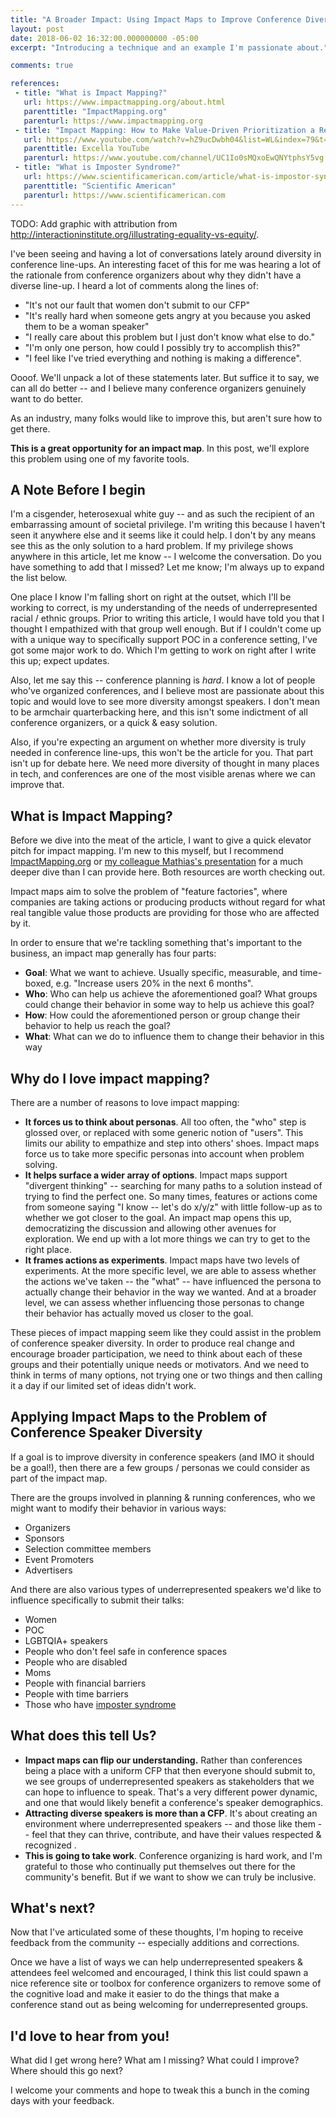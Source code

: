 ```yaml
---
title: "A Broader Impact: Using Impact Maps to Improve Conference Diversity"
layout: post
date: 2018-06-02 16:32:00.000000000 -05:00
excerpt: "Introducing a technique and an example I'm passionate about."

comments: true

references:
 - title: "What is Impact Mapping?"
   url: https://www.impactmapping.org/about.html
   parenttitle: "ImpactMapping.org"
   parenturl: https://www.impactmapping.org
 - title: "Impact Mapping: How to Make Value-Driven Prioritization a Reality, by Mathias Eifert"
   url: https://www.youtube.com/watch?v=hZ9ucDwbh04&list=WL&index=79&t=1120s
   parenttitle: Excella YouTube
   parenturl: https://www.youtube.com/channel/UC1Io0sMQxoEwQNYtphsY5vg
 - title: "What is Imposter Syndrome?"
   url: https://www.scientificamerican.com/article/what-is-impostor-syndrome/
   parenttitle: "Scientific American"
   parenturl: https://www.scientificamerican.com
---
```


TODO: Add graphic with attribution from http://interactioninstitute.org/illustrating-equality-vs-equity/.

I've been seeing and having a lot of conversations lately around diversity in conference line-ups. An interesting facet of this for me was hearing a lot of the rationale from conference organizers about why they didn't have a diverse line-up. I heard a lot of comments along the lines of:

* "It's not our fault that women don't submit to our CFP"
* "It's really hard when someone gets angry at you because you asked them to be a woman speaker"
* "I really care about this problem but I just don't know what else to do."
* "I'm only one person, how could I possibly try to accomplish this?"
* "I feel like I've tried everything and nothing is making a difference".

Oooof. We'll unpack a lot of these statements later. But suffice it to say, we can all do better -- and I believe many conference organizers genuinely want to do better.

As an industry, many folks would like to improve this, but aren't sure how to get there.

**This is a great opportunity for an impact map**. In this post, we'll explore this problem using one of my favorite tools.

## A Note Before I begin

I'm a cisgender, heterosexual white guy -- and as such the recipient of an embarrassing amount of societal privilege. I'm writing this because I haven't seen it anywhere else and it seems like it could help. I don't by any means see this as the only solution to a hard problem. If my privilege shows anywhere in this article, let me know -- I welcome the conversation. Do you have something to add that I missed? Let me know; I'm always up to expand the list below.

One place I know I'm falling short on right at the outset, which I'll be working to correct, is my understanding of the needs of underrepresented racial / ethnic groups. Prior to writing this article, I would have told you that I thought I empathized with that group well enough. But if I couldn't come up with a unique way to specifically support POC in a conference setting, I've got some major work to do. Which I'm getting to work on right after I write this up; expect updates.

Also, let me say this -- conference planning is *hard*. I know a lot of people who've organized conferences, and I believe most are passionate about this topic and would love to see more diversity amongst speakers. I don't mean to be armchair quarterbacking here, and this isn't some indictment of all conference organizers, or a quick &amp; easy solution.

Also, if you're expecting an argument on whether more diversity is truly needed in conference line-ups, this won't be the article for you. That part isn't up for debate here. We need more diversity of thought in many places in tech, and conferences are one of the most visible arenas where we can improve that.

## What is Impact Mapping?

Before we dive into the meat of the article, I want to give a quick elevator pitch for impact mapping. I'm new to this myself, but I recommend [ImpactMapping.org](https://www.impactmapping.org/about.html) or [my colleague Mathias's presentation](https://www.youtube.com/watch?v=hZ9ucDwbh04&list=WL&index=79&t=1120s) for a much deeper dive than I can provide here. Both resources are worth checking out.

Impact maps aim to solve the problem of "feature factories", where companies are taking actions or producing products without regard for what real tangible value those products are providing for those who are affected by it.

In order to ensure that we're tackling something that's important to the business, an impact map generally has four parts:

* **Goal**: What we want to achieve. Usually specific, measurable, and time-boxed, e.g. "Increase users 20% in the next 6 months".
* **Who**: Who can help us achieve the aforementioned goal? What groups could change their behavior in some way to help us achieve this goal?
* **How**: How could the aforementioned person or group change their behavior to help us reach the goal?
* **What**: What can we do to influence them to change their behavior in this way

## Why do I love impact mapping? 

There are a number of reasons to love impact mapping:

* **It forces us to think about personas**. All too often, the "who" step is glossed over, or replaced with some generic notion of "users". This limits our ability to empathize and step into others' shoes. Impact maps force us to take more specific personas into account when problem solving.
* **It helps surface a wider array of options**. Impact maps support "divergent thinking" -- searching for many paths to a solution instead of trying to find the perfect one. So many times, features or actions come from someone saying "I know -- let's do x/y/z" with little follow-up as to whether we got closer to the goal. An impact map opens this up, democratizing the discussion and allowing other avenues for exploration. We end up with a lot more things we can try to get to the right place.
* **It frames actions as experiments**. Impact maps have two levels of experiments. At the more specific level, we are able to assess whether the actions we've taken -- the "what" -- have influenced the persona to actually change their behavior in the way we wanted. And at a broader level, we can assess whether influencing those personas to change their behavior has actually moved us closer to the goal.

These pieces of impact mapping seem like they could assist in the problem of conference speaker diversity. In order to produce real change and encourage broader participation, we need to think about each of these groups and their potentially unique needs or motivators. And we need to think in terms of many options, not trying one or two things and then calling it a day if our limited set of ideas didn't work.

## Applying Impact Maps to the Problem of Conference Speaker Diversity

If a goal is to improve diversity in conference speakers (and IMO it should be a goal!), then there are a few groups / personas we could consider as part of the impact map.

There are the groups involved in planning &amp; running conferences, who we might want to modify their behavior in various ways:

* Organizers
* Sponsors
* Selection committee members
* Event Promoters
* Advertisers

And there are also various types of underrepresented speakers we'd like to influence specifically to submit their talks:

* Women
* POC
* LGBTQIA+ speakers
* People who don't feel safe in conference spaces
* People who are disabled
* Moms
* People with financial barriers
* People with time barriers
* Those who have [imposter syndrome](https://www.scientificamerican.com/article/what-is-impostor-syndrome/)

## What does this tell Us?

* **Impact maps can flip our understanding.** Rather than conferences being a place with a uniform CFP that then everyone should submit to, we see groups of underrepresented speakers as stakeholders that we can hope to influence to speak. That's a very different power dynamic, and one that would likely benefit a conference's speaker demographics.
* **Attracting diverse speakers is more than a CFP**. It's about creating an environment where underrepresented speakers -- and those like them -- feel that they can thrive, contribute, and have their values respected & recognized .
* **This is going to take work**. Conference organizing is hard work, and I'm grateful to those who continually put themselves out there for the community's benefit. But if we want to show we can truly be inclusive.

## What's next?

Now that I've articulated some of these thoughts, I'm hoping to receive feedback from the community -- especially additions and corrections.

Once we have a list of ways we can help underrepresented speakers & attendees feel welcomed and encouraged, I think this list could spawn a nice reference site or toolbox for conference organizers to remove some of the cognitive load and make it easier to do the things that make a conference stand out as being welcoming for underrepresented groups.

## I'd love to hear from you!

What did I get wrong here? What am I missing? What could I improve? Where should this go next?

I welcome your comments and hope to tweak this a bunch in the coming days with your feedback.